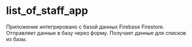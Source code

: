 # list_of_staff_app

Приложение интегрировано с базой данных Firebase Firestore. Отправляет данные в базу через форму. Получает данные для списков из базы.
